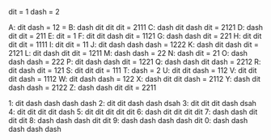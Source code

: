 dit = 1
dash = 2


A: dit dash = 12 = 
B: dash dit dit dit = 2111
C: dash dit dash dit = 2121
D: dash dit dit = 211
E: dit = 1
F: dit dit dash dit = 1121
G: dash dash dit = 221
H: dit dit dit dit = 1111
I: dit dit = 11
J: dit dash dash dash = 1222
K: dash dit dash dit = 2121
L: dit dash dit dit = 1211
M: dash dash = 22
N: dash dit = 21
O: dash dash dash = 222
P: dit dash dash dit = 1221
Q: dash dash dit dash = 2212
R: dit dash dit = 121
S: dit dit dit = 111
T: dash = 2
U: dit dit dash = 112
V: dit dit dit dash = 1112
W: dit dash dash = 122
X: dash dit dit dash = 2112
Y: dash dit dash dash = 2122
Z: dash dash dit dit = 2211

1: dit dash dash dash dash
2: dit dit dash dash dsah
3: dit dit dit dash dsah
4: dit dit dit dit dash
5: dit dit dit dit dit
6: dash dit dit dit dit
7: dash dash dit dit dit
8: dash dash dash dit dit
9: dash dash dash dash dit
0: dash dash dash dash dash

